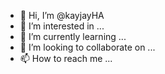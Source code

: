 - 👋 Hi, I’m @kayjayHA
- 👀 I’m interested in ...
- 🌱 I’m currently learning ...
- 💞️ I’m looking to collaborate on ...
- 📫 How to reach me ...

<!---
kayjayHA/kayjayHA is a ✨ special ✨ repository because its `README.md` (this file) appears on your GitHub profile.
You can click the Preview link to take a look at your changes.
--->
